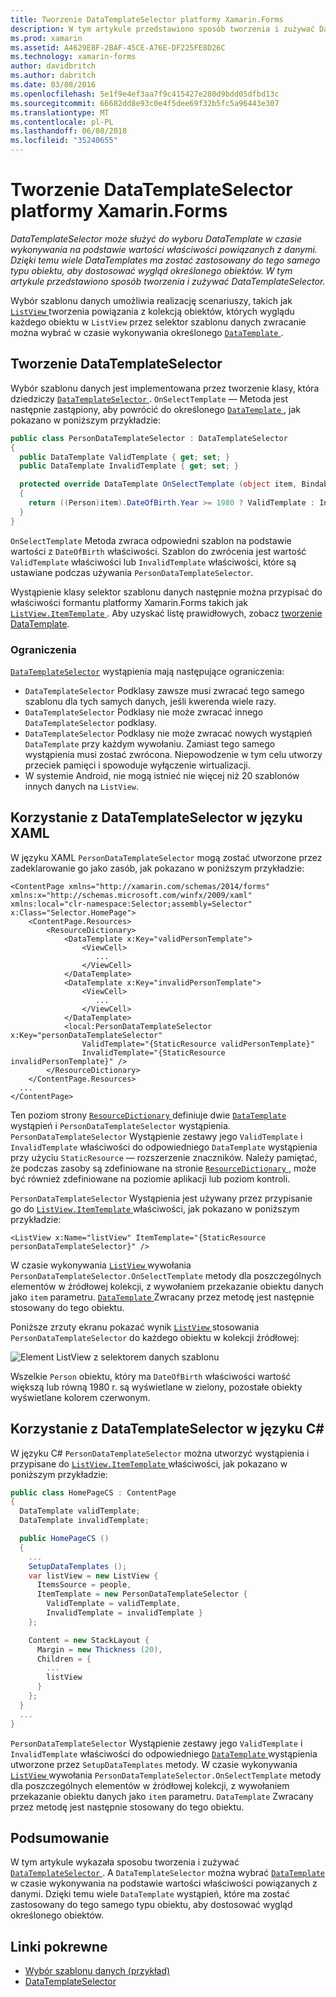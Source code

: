 ```yaml
---
title: Tworzenie DataTemplateSelector platformy Xamarin.Forms
description: W tym artykule przedstawiono sposób tworzenia i zużywać DataTemplateSelector, która może służyć do wyboru DataTemplate w czasie wykonywania na podstawie wartości właściwości powiązanych z danymi.
ms.prod: xamarin
ms.assetid: A4629E8F-2BAF-45CE-A76E-DF225FE8D26C
ms.technology: xamarin-forms
author: davidbritch
ms.author: dabritch
ms.date: 03/08/2016
ms.openlocfilehash: 5e1f9e4ef3aa7f9c415427e280d9bdd05dfbd13c
ms.sourcegitcommit: 66682dd8e93c0e4f5dee69f32b5fc5a96443e307
ms.translationtype: MT
ms.contentlocale: pl-PL
ms.lasthandoff: 06/08/2018
ms.locfileid: "35240655"
---
```

# <a name="creating-a-xamarinforms-datatemplateselector"></a>Tworzenie DataTemplateSelector platformy Xamarin.Forms

_DataTemplateSelector może służyć do wyboru DataTemplate w czasie wykonywania na podstawie wartości właściwości powiązanych z danymi. Dzięki temu wiele DataTemplates ma zostać zastosowany do tego samego typu obiektu, aby dostosować wygląd określonego obiektów. W tym artykule przedstawiono sposób tworzenia i zużywać DataTemplateSelector._

Wybór szablonu danych umożliwia realizację scenariuszy, takich jak [ `ListView` ](https://developer.xamarin.com/api/type/Xamarin.Forms.ListView/) tworzenia powiązania z kolekcją obiektów, których wyglądu każdego obiektu w `ListView` przez selektor szablonu danych zwracanie można wybrać w czasie wykonywania określonego [ `DataTemplate` ](https://developer.xamarin.com/api/type/Xamarin.Forms.DataTemplate/).

## <a name="creating-a-datatemplateselector"></a>Tworzenie DataTemplateSelector

Wybór szablonu danych jest implementowana przez tworzenie klasy, która dziedziczy [ `DataTemplateSelector` ](https://developer.xamarin.com/api/type/Xamarin.Forms.DataTemplateSelector/). `OnSelectTemplate` — Metoda jest następnie zastąpiony, aby powrócić do określonego [ `DataTemplate` ](https://developer.xamarin.com/api/type/Xamarin.Forms.DataTemplate/), jak pokazano w poniższym przykładzie:

```csharp
public class PersonDataTemplateSelector : DataTemplateSelector
{
  public DataTemplate ValidTemplate { get; set; }
  public DataTemplate InvalidTemplate { get; set; }

  protected override DataTemplate OnSelectTemplate (object item, BindableObject container)
  {
    return ((Person)item).DateOfBirth.Year >= 1980 ? ValidTemplate : InvalidTemplate;
  }
}
```

`OnSelectTemplate` Metoda zwraca odpowiedni szablon na podstawie wartości z `DateOfBirth` właściwości. Szablon do zwrócenia jest wartość `ValidTemplate` właściwości lub `InvalidTemplate` właściwości, które są ustawiane podczas używania `PersonDataTemplateSelector`.

Wystąpienie klasy selektor szablonu danych następnie można przypisać do właściwości formantu platformy Xamarin.Forms takich jak [ `ListView.ItemTemplate` ](https://developer.xamarin.com/api/type/Xamarin.Forms.ItemsView%3CTVisual%3E/). Aby uzyskać listę prawidłowych, zobacz [tworzenie DataTemplate](~/xamarin-forms/app-fundamentals/templates/data-templates/creating.md).

### <a name="limitations"></a>Ograniczenia

[`DataTemplateSelector`](https://developer.xamarin.com/api/type/Xamarin.Forms.DataTemplateSelector/) wystąpienia mają następujące ograniczenia:

- `DataTemplateSelector` Podklasy zawsze musi zwracać tego samego szablonu dla tych samych danych, jeśli kwerenda wiele razy.
- `DataTemplateSelector` Podklasy nie może zwracać innego `DataTemplateSelector` podklasy.
- `DataTemplateSelector` Podklasy nie może zwracać nowych wystąpień `DataTemplate` przy każdym wywołaniu. Zamiast tego samego wystąpienia musi zostać zwrócona. Niepowodzenie w tym celu utworzy przeciek pamięci i spowoduje wyłączenie wirtualizacji.
- W systemie Android, nie mogą istnieć nie więcej niż 20 szablonów innych danych na `ListView`.

## <a name="consuming-a-datatemplateselector-in-xaml"></a>Korzystanie z DataTemplateSelector w języku XAML

W języku XAML `PersonDataTemplateSelector` mogą zostać utworzone przez zadeklarowanie go jako zasób, jak pokazano w poniższym przykładzie:

```xaml
<ContentPage xmlns="http://xamarin.com/schemas/2014/forms" xmlns:x="http://schemas.microsoft.com/winfx/2009/xaml" xmlns:local="clr-namespace:Selector;assembly=Selector" x:Class="Selector.HomePage">
    <ContentPage.Resources>
        <ResourceDictionary>
            <DataTemplate x:Key="validPersonTemplate">
                <ViewCell>
                   ...
                </ViewCell>
            </DataTemplate>
            <DataTemplate x:Key="invalidPersonTemplate">
                <ViewCell>
                   ...
                </ViewCell>
            </DataTemplate>
            <local:PersonDataTemplateSelector x:Key="personDataTemplateSelector"
                ValidTemplate="{StaticResource validPersonTemplate}"
                InvalidTemplate="{StaticResource invalidPersonTemplate}" />
        </ResourceDictionary>
    </ContentPage.Resources>
  ...
</ContentPage>
```

Ten poziom strony [ `ResourceDictionary` ](https://developer.xamarin.com/api/type/Xamarin.Forms.ResourceDictionary/) definiuje dwie [ `DataTemplate` ](https://developer.xamarin.com/api/type/Xamarin.Forms.DataTemplate/) wystąpień i `PersonDataTemplateSelector` wystąpienia. `PersonDataTemplateSelector` Wystąpienie zestawy jego `ValidTemplate` i `InvalidTemplate` właściwości do odpowiedniego `DataTemplate` wystąpienia przy użyciu `StaticResource` — rozszerzenie znaczników. Należy pamiętać, że podczas zasoby są zdefiniowane na stronie [ `ResourceDictionary` ](https://developer.xamarin.com/api/type/Xamarin.Forms.ResourceDictionary/), może być również zdefiniowane na poziomie aplikacji lub poziom kontroli.

`PersonDataTemplateSelector` Wystąpienia jest używany przez przypisanie go do [ `ListView.ItemTemplate` ](https://developer.xamarin.com/api/type/Xamarin.Forms.ItemsView%3CTVisual%3E/) właściwości, jak pokazano w poniższym przykładzie:

```xaml
<ListView x:Name="listView" ItemTemplate="{StaticResource personDataTemplateSelector}" />
```

W czasie wykonywania [ `ListView` ](https://developer.xamarin.com/api/type/Xamarin.Forms.ListView/) wywołania `PersonDataTemplateSelector.OnSelectTemplate` metody dla poszczególnych elementów w źródłowej kolekcji, z wywołaniem przekazanie obiektu danych jako `item` parametru. [ `DataTemplate` ](https://developer.xamarin.com/api/type/Xamarin.Forms.DataTemplate/) Zwracany przez metodę jest następnie stosowany do tego obiektu.

Poniższe zrzuty ekranu pokazać wynik [ `ListView` ](https://developer.xamarin.com/api/type/Xamarin.Forms.ListView/) stosowania `PersonDataTemplateSelector` do każdego obiektu w kolekcji źródłowej:

![](selector-images/data-template-selector.png "Element ListView z selektorem danych szablonu")

Wszelkie `Person` obiektu, który ma `DateOfBirth` właściwości wartość większą lub równą 1980 r. są wyświetlane w zielony, pozostałe obiekty wyświetlane kolorem czerwonym.

## <a name="consuming-a-datatemplateselector-in-cnum"></a>Korzystanie z DataTemplateSelector w języku C&num;

W języku C# `PersonDataTemplateSelector` można utworzyć wystąpienia i przypisane do [ `ListView.ItemTemplate` ](https://developer.xamarin.com/api/type/Xamarin.Forms.ItemsView%3CTVisual%3E/) właściwości, jak pokazano w poniższym przykładzie:

```csharp
public class HomePageCS : ContentPage
{
  DataTemplate validTemplate;
  DataTemplate invalidTemplate;

  public HomePageCS ()
  {
    ...
    SetupDataTemplates ();
    var listView = new ListView {
      ItemsSource = people,
      ItemTemplate = new PersonDataTemplateSelector {
        ValidTemplate = validTemplate,
        InvalidTemplate = invalidTemplate }
    };

    Content = new StackLayout {
      Margin = new Thickness (20),
      Children = {
        ...
        listView
      }
    };
  }
  ...  
}
```

`PersonDataTemplateSelector` Wystąpienie zestawy jego `ValidTemplate` i `InvalidTemplate` właściwości do odpowiedniego [ `DataTemplate` ](https://developer.xamarin.com/api/type/Xamarin.Forms.DataTemplate/) wystąpienia utworzone przez `SetupDataTemplates` metody. W czasie wykonywania [ `ListView` ](https://developer.xamarin.com/api/type/Xamarin.Forms.ListView/) wywołania `PersonDataTemplateSelector.OnSelectTemplate` metody dla poszczególnych elementów w źródłowej kolekcji, z wywołaniem przekazanie obiektu danych jako `item` parametru. `DataTemplate` Zwracany przez metodę jest następnie stosowany do tego obiektu.

## <a name="summary"></a>Podsumowanie

W tym artykule wykazała sposobu tworzenia i zużywać [ `DataTemplateSelector` ](https://developer.xamarin.com/api/type/Xamarin.Forms.DataTemplateSelector/). A `DataTemplateSelector` można wybrać [ `DataTemplate` ](https://developer.xamarin.com/api/type/Xamarin.Forms.DataTemplate/) w czasie wykonywania na podstawie wartości właściwości powiązanych z danymi. Dzięki temu wiele `DataTemplate` wystąpień, które ma zostać zastosowany do tego samego typu obiektu, aby dostosować wygląd określonego obiektów.


## <a name="related-links"></a>Linki pokrewne

- [Wybór szablonu danych (przykład)](https://developer.xamarin.com/samples/xamarin-forms/templates/datatemplateselector/)
- [DataTemplateSelector](https://developer.xamarin.com/api/type/Xamarin.Forms.DataTemplateSelector/)
